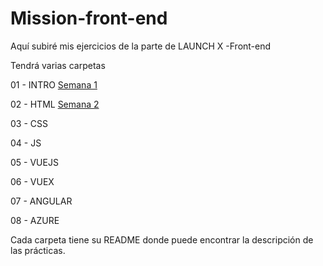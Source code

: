 # Mission-front-end
Aquí subiré mis ejercicios de la parte de LAUNCH X -Front-end

Tendrá varias carpetas 

01 - INTRO [Semana 1](https://github.com/KarenPamelaLopezMedina/Mission-front-end/tree/main/Semana1)

02 - HTML [Semana 2](https://github.com/KarenPamelaLopezMedina/Mission-front-end/tree/main/Semana2)

03 - CSS

04 - JS

05 - VUEJS

06 - VUEX

07 - ANGULAR

08 - AZURE

Cada carpeta tiene su README donde puede encontrar la descripción de las prácticas.


